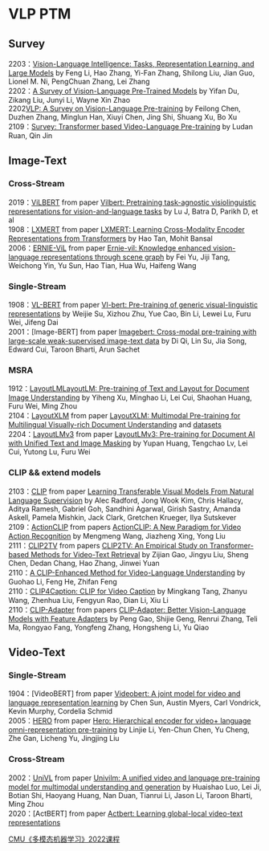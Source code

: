 # VLP PTM
## Survey
2203：[Vision-Language Intelligence: Tasks, Representation Learning, and Large Models](https://arxiv.org/abs/2203.01922.pdf) by Feng Li, Hao Zhang, Yi-Fan Zhang, Shilong Liu, Jian Guo, Lionel M. Ni, PengChuan Zhang, Lei Zhang  
2202：[A Survey of Vision-Language Pre-Trained Models](https://arxiv.org/abs/2202.10936.pdf) by Yifan Du, Zikang Liu, Junyi Li, Wayne Xin Zhao  
2202[VLP: A Survey on Vision-Language Pre-training](https://arxiv.org/abs/2202.09061.pdf) by Feilong Chen, Duzhen Zhang, Minglun Han, Xiuyi Chen, Jing Shi, Shuang Xu, Bo Xu  
2109：[Survey: Transformer based Video-Language Pre-training](https://arxiv.org/abs/2109.09920.pdf) by Ludan Ruan, Qin Jin  

## Image-Text
### Cross-Stream
2019：[ViLBERT](https://github.com/facebookresearch/vilbert-multi-task ) from paper [Vilbert: Pretraining task-agnostic visiolinguistic representations for vision-and-language tasks](https://proceedings.neurips.cc/paper/2019/file/c74d97b01eae257e44aa9d5bade97baf-Paper.pdf) by Lu J, Batra D, Parikh D, et al  
1908：[LXMERT](https://github.com/airsplay/lxmert) from paper [LXMERT: Learning Cross-Modality Encoder Representations from Transformers](https://arxiv.org/pdf/1908.07490) by Hao Tan, Mohit Bansal    
2006：[ERNIE-ViL]() from paper [Ernie-vil: Knowledge enhanced vision-language representations through scene graph](https://arxiv.org/abs/2006.16934) by Fei Yu, Jiji Tang, Weichong Yin, Yu Sun, Hao Tian, Hua Wu, Haifeng Wang    
### Single-Stream
1908：[VL-BERT](https://github.com/jackroos/VL-BERT) from paper [Vl-bert: Pre-training of generic visual-linguistic representations](https://arxiv.org/abs/1908.08530v3) by Weijie Su, Xizhou Zhu, Yue Cao, Bin Li, Lewei Lu, Furu Wei, Jifeng Dai    
2001：[Image-BERT] from paper [Imagebert: Cross-modal pre-training with large-scale weak-supervised image-text data](https://arxiv.org/abs/2001.07966v1) by Di Qi, Lin Su, Jia Song, Edward Cui, Taroon Bharti, Arun Sachet   
### MSRA
1912：[LayoutLM]()[LayoutLM: Pre-training of Text and Layout for Document Image Understanding](https://arxiv.org/abs/1912.13318) by Yiheng Xu, Minghao Li, Lei Cui, Shaohan Huang, Furu Wei, Ming Zhou  
2104：[LayoutXLM](https://aka.ms/layoutxlm) from paper [LayoutXLM: Multimodal Pre-training for Multilingual Visually-rich Document Understanding](https://arxiv.org/pdf/2104.08836.pdf) and [datasets](https://github.com/doc-analysis/XFUN)  
2204：[LayoutLMv3](https://arxiv.org/abs/2204.08387) from paper [LayoutLMv3: Pre-training for Document AI with Unified Text and Image Masking](https://arxiv.org/abs/2204.08387) by Yupan Huang, Tengchao Lv, Lei Cui, Yutong Lu, Furu Wei  

### CLIP && extend models
2103：[CLIP](https://github.com/OpenAI/CLIP) from paper [Learning Transferable Visual Models From Natural Language Supervision](https://arxiv.org/abs/2103.00020) by Alec Radford, Jong Wook Kim, Chris Hallacy, Aditya Ramesh, Gabriel Goh, Sandhini Agarwal, Girish Sastry, Amanda Askell, Pamela Mishkin, Jack Clark, Gretchen Krueger, Ilya Sutskever  
2109：[ActionCLIP](https://github.com/sallymmx/ActionCLIP) from papers [ActionCLIP: A New Paradigm for Video Action Recognition](https://arxiv.org/abs/2109.08472) by Mengmeng Wang, Jiazheng Xing, Yong Liu  
2111：[CLIP2TV]() from papers [CLIP2TV: An Empirical Study on Transformer-based Methods for Video-Text Retrieval](https://arxiv.org/abs/2111.05610) by Zijian Gao, Jingyu Liu, Sheng Chen, Dedan Chang, Hao Zhang, Jinwei Yuan  
2110：[A CLIP-Enhanced Method for Video-Language Understanding](https://arxiv.org/abs/2110.07137) by Guohao Li, Feng He, Zhifan Feng  
2110：[CLIP4Caption: CLIP for Video Caption](https://arxiv.org/abs/2110.06615) by Mingkang Tang, Zhanyu Wang, Zhenhua Liu, Fengyun Rao, Dian Li, Xiu Li  
2110：[CLIP-Adapter](https://github.com/gaopengcuhk/clip-adapter) from papers [CLIP-Adapter: Better Vision-Language Models with Feature Adapters](https://arxiv.org/pdf/2110.04544) by Peng Gao, Shijie Geng, Renrui Zhang, Teli Ma, Rongyao Fang, Yongfeng Zhang, Hongsheng Li, Yu Qiao  
## Video-Text
### Single-Stream
1904：[VideoBERT] from paper [Videobert: A joint model for video and language representation learning](https://arxiv.org/abs/1904.01766v2) by Chen Sun, Austin Myers, Carl Vondrick, Kevin Murphy, Cordelia Schmid    
2005：[HERO](https://github.com/linjieli222/HERO) from paper [Hero: Hierarchical encoder for video+ language omni-representation pre-training](https://arxiv.org/abs/2005.00200) by Linjie Li, Yen-Chun Chen, Yu Cheng, Zhe Gan, Licheng Yu, Jingjing Liu
### Cross-Stream
2002：[UniVL](https://github.com/microsoft/UniVL) from paper [Univilm: A unified video and language pre-training model for multimodal understanding and generation](https://arxiv.org/abs/2002.06353) by Huaishao Luo, Lei Ji, Botian Shi, Haoyang Huang, Nan Duan, Tianrui Li, Jason Li, Taroon Bharti, Ming Zhou    
2020：[ActBERT] from paper [Actbert: Learning global-local video-text representations](http://openaccess.thecvf.com/content_CVPR_2020/papers/Zhu_ActBERT_Learning_Global-Local_Video-Text_Representations_CVPR_2020_paper.pdf)    
    

[CMU《多模态机器学习》2022课程](https://cmu-multicomp-lab.github.io/adv-mmml-course/spring2022/schedule/)  

















